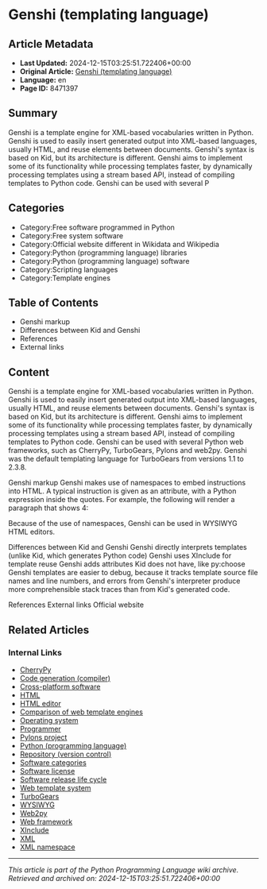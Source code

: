 # Genshi (templating language)

## Article Metadata

- **Last Updated:** 2024-12-15T03:25:51.722406+00:00
- **Original Article:** [Genshi (templating language)](https://en.wikipedia.org/wiki/Genshi_(templating_language))
- **Language:** en
- **Page ID:** 8471397

## Summary

Genshi is a template engine for XML-based vocabularies written in 
Python.  Genshi is used to easily insert generated output into XML-based languages, usually HTML, and reuse elements between documents.  Genshi's syntax is based on Kid, but its architecture is different. Genshi aims to implement some of its functionality while processing templates faster, by dynamically processing templates using a stream based API, instead of compiling templates to Python code.
Genshi can be used with several P

## Categories

- Category:Free software programmed in Python
- Category:Free system software
- Category:Official website different in Wikidata and Wikipedia
- Category:Python (programming language) libraries
- Category:Python (programming language) software
- Category:Scripting languages
- Category:Template engines

## Table of Contents

- Genshi markup
- Differences between Kid and Genshi
- References
- External links

## Content

Genshi is a template engine for XML-based vocabularies written in 
Python.  Genshi is used to easily insert generated output into XML-based languages, usually HTML, and reuse elements between documents.  Genshi's syntax is based on Kid, but its architecture is different. Genshi aims to implement some of its functionality while processing templates faster, by dynamically processing templates using a stream based API, instead of compiling templates to Python code.
Genshi can be used with several Python web frameworks, such as CherryPy, TurboGears, Pylons and web2py. Genshi was the default templating language for TurboGears from versions 1.1 to 2.3.8.

Genshi markup
Genshi makes use of namespaces to embed instructions into HTML.  A typical instruction is given as an attribute, with a Python expression inside the quotes.  For example, the following will render a paragraph that shows 4:

Because of the use of namespaces, Genshi can be used in WYSIWYG HTML editors.

Differences between Kid and Genshi
Genshi directly interprets templates (unlike Kid, which generates Python code)
Genshi uses XInclude for template reuse
Genshi adds attributes Kid does not have, like py:choose
Genshi templates are easier to debug, because it tracks template source file names and line numbers, and errors from Genshi's interpreter produce more comprehensible stack traces than from Kid's generated code.

References
External links
Official website

## Related Articles

### Internal Links

- [CherryPy](https://en.wikipedia.org/wiki/CherryPy)
- [Code generation (compiler)](https://en.wikipedia.org/wiki/Code_generation_(compiler))
- [Cross-platform software](https://en.wikipedia.org/wiki/Cross-platform_software)
- [HTML](https://en.wikipedia.org/wiki/HTML)
- [HTML editor](https://en.wikipedia.org/wiki/HTML_editor)
- [Comparison of web template engines](https://en.wikipedia.org/wiki/Comparison_of_web_template_engines)
- [Operating system](https://en.wikipedia.org/wiki/Operating_system)
- [Programmer](https://en.wikipedia.org/wiki/Programmer)
- [Pylons project](https://en.wikipedia.org/wiki/Pylons_project)
- [Python (programming language)](https://en.wikipedia.org/wiki/Python_(programming_language))
- [Repository (version control)](https://en.wikipedia.org/wiki/Repository_(version_control))
- [Software categories](https://en.wikipedia.org/wiki/Software_categories)
- [Software license](https://en.wikipedia.org/wiki/Software_license)
- [Software release life cycle](https://en.wikipedia.org/wiki/Software_release_life_cycle)
- [Web template system](https://en.wikipedia.org/wiki/Web_template_system)
- [TurboGears](https://en.wikipedia.org/wiki/TurboGears)
- [WYSIWYG](https://en.wikipedia.org/wiki/WYSIWYG)
- [Web2py](https://en.wikipedia.org/wiki/Web2py)
- [Web framework](https://en.wikipedia.org/wiki/Web_framework)
- [XInclude](https://en.wikipedia.org/wiki/XInclude)
- [XML](https://en.wikipedia.org/wiki/XML)
- [XML namespace](https://en.wikipedia.org/wiki/XML_namespace)

---
_This article is part of the Python Programming Language wiki archive._
_Retrieved and archived on: 2024-12-15T03:25:51.722406+00:00_